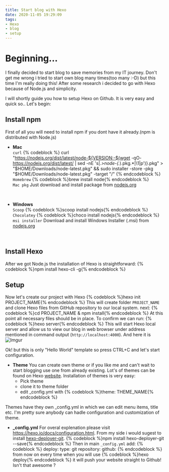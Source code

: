 ```yaml
---
title: Start blog with Hexo
date: 2020-11-05 19:29:09
tags:
- Hexo
- blog
- setup
---
```

Beginning...
===============

I finally decided to start blog to save memories from my IT journey. Don't get me wrong 
i tried to start own blog many times(too many :-D) but this time I'm really doing this!
After some research i decided to go with Hexo because of Node.js and simplicity.

I will shortly guide you how to setup Hexo on Github. It is very easy and quick so..
Let's begin:
<br/>

## Install npm 
First of all you will need to install npm if you dont have it already.(npm is distributed with Node.js)

*  **Mac**
 <br/>`curl`
{% codeblock %}
curl "https://nodejs.org/dist/latest/node-${VERSION:-$(wget -qO- https://nodejs.org/dist/latest/ | sed -nE 's|.*>node-(.*)\.pkg</a>.*|\1|p')}.pkg" > "$HOME/Downloads/node-latest.pkg" && sudo installer -store -pkg "$HOME/Downloads/node-latest.pkg" -target "/"
{% endcodeblock %}
<br/>`Homebrew`
{% codeblock %}brew install node{% endcodeblock %}
<br/>`Mac pkg`
Just download and install package from [nodejs.org](https://nodejs.org/en/download/current)
<br/>

*  **Windows**
<br/>`Scoop`
{% codeblock %}scoop install nodejs{% endcodeblock %}
<br/>`Chocolatey`
{% codeblock %}choco install nodejs{% endcodeblock %}
<br/>`msi installer`
Download and install Windows Installer (.msi) from [nodejs.org](https://nodejs.org/en/download/current)
<br/>

## Install Hexo
After we got Node.js the installation of Hexo is straightforward:
{% codeblock %}npm install hexo-cli -g{% endcodeblock %}

## Setup
Now let's create our project with Hexo
{% codeblock %}hexo init PROJECT_NAME{% endcodeblock %}
This will create folder `PROJECT_NAME` and clone Hexo files from GitHub repository
to our local system.
next:
{% codeblock %}cd PROJECT_NAME & npm install{% endcodeblock %}
At this point all necessary files should be in place. To confirm
we can run:
{% codeblock %}hexo server{% endcodeblock %}
This will start Hexo local server and allow us to view our blog in web browser
under address mentioned in command output (`http://localhost:4000`).
And here it is
![Imgur](https://i.imgur.com/pZRwOa5.png)
<br/>

Ok! but this is only "Hello World" template so press CTRL+C and let's start configuration.
<br/>
* **Theme**
You can create own theme or if you like me and can't wait to start blogging use one from already existing. Lot's of themes can be found on Hexo [website](https://hexo.io/themes/). Installation of themes is very easy: 
	+ Pick theme 
	+ clone it to theme folder 
	+ edit _config.yml with {% codeblock %}theme: THEME_NAME{% endcodeblock %}

Themes have they own _config.yml in which we can edit menu items, title etc. I'm pretty sure anybody can hadle configuration and customization of theme.
<br/>
* **_config.yml**
For overal explenation please visit https://hexo.io/docs/configuration.html.
From my side i would sugest to install [hexo-deployer-git](https://github.com/hexojs/hexo-deployer-git).
{% codeblock %}npm install hexo-deployer-git --save{% endcodeblock %}
Then in main `_config.yml` add:
{% codeblock %}
deploy:
  type: git
  repository:
    github: <repository url>
{% endcodeblock %}
from now on every time when you will use {% codeblock %}hexo deploy{% endcodeblock %} it will push your website
straight to Github! Isn't that awesome ?
